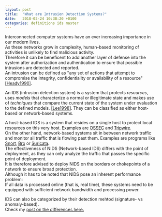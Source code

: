 ```yaml
---
layout: post
title:  "What are Intrusion Detection Systems?"
date:   2018-02-24 10:38:20 +0100
categories: definitions ids master
---
```

Interconnected computer systems have an ever increasing importance in our modern lives.  
As these networks grow in complexity, human-based monitoring of activities is unlikely to find malicious activity.  
Therefore it can be beneficent to add another layer of defense into the system after authorization and authentication to ensure that possible intrusions are detected and reported.  
An intrusion can be defined as "any set of actions that attempt to compromise the integrity, confidentiality or availability of a resource" [[Heady1990]](https://www.researchgate.net/publication/242637613_The_architecture_of_a_network_level_intrusion_detection_system).  

An IDS (intrusion detection system) is a system that protects *resources*, uses *models* that characterize a normal or illegitimate state and makes use of *techniques* that compare the current state of the system under evaluation to the defined models. [[Lee1998]](https://dl.acm.org/citation.cfm?id=1267555). They can be classified as either host-based or network-based systems.  

A host-based IDS is a system that resides on a single host to protect local resources on this very host. Examples are [OSSEC](https://ossec.github.io/) and [Tripwire](https://github.com/Tripwire/tripwire-open-source).  
On the other hand, network-based systems sit in between network traffic and monitor all traffic that is flowing past them. Examples are programs like [Snort](https://www.snort.org/), [Bro](https://www.bro.org/) or [Suricata](https://suricata-ids.org/).  
The effectiveness of NIDS (Network-based IDS) differs with the point of deployment, as they can only analyze the traffic that passes the specific point of deployment.  
It is therefore advised to deploy NIDS on the borders or chokepoints of a network to ensure broad protection.  
Although it has to be noted that NIDS pose an inherent performance problem:  
If all data is processed online (that is, real time), these systems need to be equipped with sufficient network bandwidth and processing power.  

IDS can also be categorized by their detection mehtod (signature- vs anomaly-based).  
Check my [post on the differences here.](https://maddosaurus.github.io/definitions/ids/master/2018/02/20/signature-vs-anomaly-detection.html)